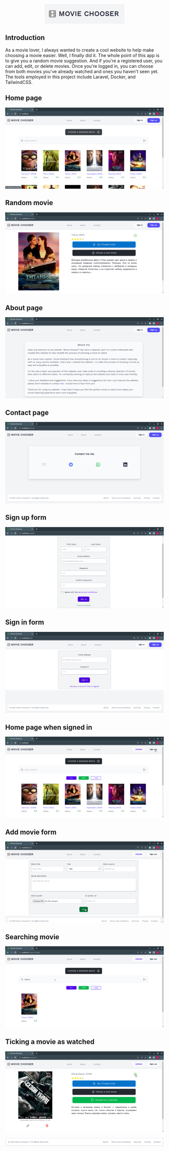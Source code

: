 <p align="center"><img src="screenshots/logo.png"></p>


## Introduction

As a movie lover, I always wanted to create a cool website to help make choosing a movie easier. Well, I finally did it. The whole point of this app is to give you a random movie suggestion. And if you're a registered user, you can add, edit, or delete movies. Once you're logged in, you can choose from both movies you've already watched and ones you haven't seen yet. The tools employed in this project include Laravel, Docker, and TailwindCSS.

## Home page

<p align="center"><img src="screenshots/1.png"></p>

## Random movie

<p align="center"><img src="screenshots/2.png"></p>

## About page

<p align="center"><img src="screenshots/3.png"></p>

## Contact page

<p align="center"><img src="screenshots/4.png"></p>

## Sign up form

<p align="center"><img src="screenshots/5.png"></p>

## Sign in form

<p align="center"><img src="screenshots/6.png"></p>

## Home page when signed in

<p align="center"><img src="screenshots/7.png"></p>

## Add movie form

<p align="center"><img src="screenshots/8.png"></p>

## Searching movie

<p align="center"><img src="screenshots/9.png"></p>

## Ticking a movie as watched

<p align="center"><img src="screenshots/10.png"></p>

<p align="center"><img src="screenshots/footer.png"></p>